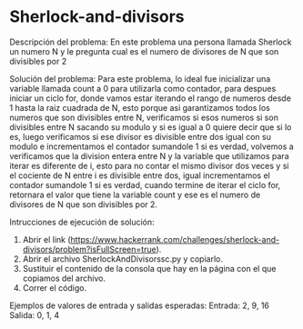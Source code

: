 # Sherlock-and-divisors

Descripción del problema: En este problema una persona llamada Sherlock un numero N y le pregunta cual es el numero de divisores de N que son divisibles por 2

Solución del problema: Para este problema, lo ideal fue inicializar una variable llamada count a 0 para utilizarla como contador, para despues iniciar un ciclo for, donde vamos estar iterando el rango de numeros desde 1 hasta la raiz cuadrada de N, esto porque asi garantizamos todos los numeros que son divisibles entre N, verificamos si esos numeros si son divisibles entre N sacando su modulo y si es igual a 0 quiere decir que si lo es, luego verificamos si  ese divisor es divisible entre dos igual con su modulo e incrementamos el contador sumandole 1 si es verdad, volvemos a verificamos que la division entera entre N y la variable que utilizamos para iterar es diferente de i, esto para no contar el mismo divisor dos veces y si el cociente de N entre i es divisible entre dos, igual incrementamos el contador sumandole 1 si es verdad, cuando termine de iterar el ciclo for, retornara el valor que tiene la variable count y ese es el numero de divisores de N que son divisibles por 2.

Intrucciones de ejecución de solución:

  1. Abrir el link (https://www.hackerrank.com/challenges/sherlock-and-divisors/problem?isFullScreen=true).
  2. Abrir el archivo SherlockAndDivisorssc.py y copiarlo.
  3. Sustituir el contenido de la consola que hay en la página con el que copiamos del archivo.
  4. Correr el código.

Ejemplos de valores de entrada y salidas esperadas: Entrada: 2, 9, 16 Salida: 0, 1, 4
